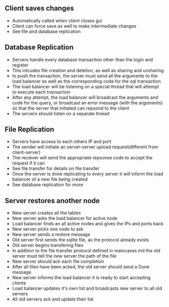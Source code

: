 ## Client saves changes
- Automatically called when client closes gui
- Client can force save as well to make intermediate changes
- See file and database replication

## Database Replication
- Servers handle every database transaction other than the login and register
- This inlcudes file creation and deletion, as well as sharing and unsharing
- to push the transaction, the server must send all the arguments to the load balancer as well as the corresponding code for the sql transaction
- The load balancer will be listening on a special thread that will attempt to execute each transaction
- After any attempt, the load balancer will broadcast the arguments and code for the query, or broadcast an error message (with the arguments) so that the server that initiated can repsond to the client
- The servers should listen on a separate thread

## File Replication
- Servers have access to each others IP and port
- The sender will initiate an server-server upload request(different from client-server)
- The reciever will send the appropriate repsonse code to accept the request if it can
- See file transfer for details on file transfer
- Once the server is done replicating to every server it will inform the load balancer of a new file being created
- See database replication for more


## Server restores another node
- New server creates all the tables
- New server asks the load balancer for active node
- Load balancer finds an all active nodes and gives the IPs and ports back
- New server picks one node to ask
- New server sends a restore message
- Old server first sends the sqlite file, as the protocol already exists
- Old server begins transfering files
- In addition to the file transfer protocol defined in maincases.md the old server must tell the new server the path of the file
- New server should ack each file completion
- After all files have been acked, the old server should send a Done message
- New server informs the load balancer it is ready to start accepting clients
- Load balancer updates it's own list and broadcasts new server to all old servers
- All old servers ack and update their list


